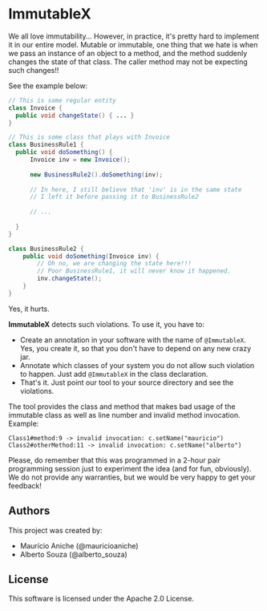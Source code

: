 # ImmutableX

We all love immutability... However, in practice, 
it's pretty hard to implement it in our entire model. 
Mutable or immutable, one thing that we hate is when we pass
an instance of an object to a method, and the method suddenly changes
the state of that class. The caller method may not be expecting 
such changes!!

See the example below:

```java
// This is some regular entity
class Invoice {
  public void changeState() { ... }
}

// This is some class that plays with Invoice 
class BusinessRule1 {
  public void doSomething() {
      Invoice inv = new Invoice();
      
      new BusinessRule2().doSomething(inv);
      
      // In here, I still believe that 'inv' is in the same state
      // I left it before passing it to BusinessRule2
      
      // ...
      
  }
}

class BusinessRule2 {
    public void doSomething(Invoice inv) {
        // Oh no, we are changing the state here!!!
        // Poor BusinessRule1, it will never know it happened.
        inv.changeState();
    }
}
```

Yes, it hurts. 

**ImmutableX** detects such violations. To use it, you have to:

- Create 
an annotation in your software with the name of `@ImmutableX`. Yes, you create it, so that
you don't have to depend on any new crazy jar.
- Annotate which classes of your system you do not allow such violation to happen. 
Just add `@ImmutableX` in the class declaration.
- That's it. Just point our tool to your source directory and see the violations. 

The tool provides the class and method that makes bad usage of the immutable class as well as
line number and invalid method invocation. 
Example:

```
Class1#method:9 -> invalid invocation: c.setName("mauricio")
Class2#otherMethod:11 -> invalid invocation: c.setName("alberto")
```

Please, do remember that this was programmed in a 2-hour pair programming session
just to experiment the idea (and for fun, obviously). We do not provide any warranties, but
we would be very happy to get your feedback!

## Authors

This project was created by:
- Maurício Aniche (@mauricioaniche)
- Alberto Souza (@alberto_souza)

## License

This software is licensed under the Apache 2.0 License.
